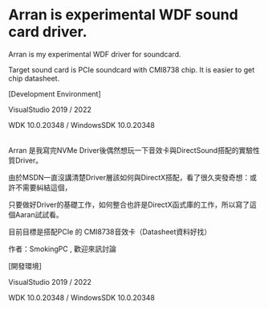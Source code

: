 # Arran is experimental WDF sound card driver.
Arran is my experimental WDF driver for soundcard.

Target sound card is PCIe soundcard with CMI8738 chip. It is easier to get chip datasheet.

[Development Environment]

VisualStudio 2019 / 2022

WDK 10.0.20348 / WindowsSDK 10.0.20348

<br>
Arran 是我寫完NVMe Driver後偶然想玩一下音效卡與DirectSound搭配的實驗性質Driver。

由於MSDN一直沒講清楚Driver層該如何與DirectX搭配，看了很久突發奇想：或許不需要糾結這個，

只要做好Driver的基礎工作，如何整合也許是DirectX函式庫的工作，所以寫了這個Aaran試試看。

目前目標是搭配PCIe 的 CMI8738音效卡（Datasheet資料好找）

作者：SmokingPC , 歡迎來訊討論

[開發環境]

VisualStudio 2019 / 2022

WDK 10.0.20348 / WindowsSDK 10.0.20348
